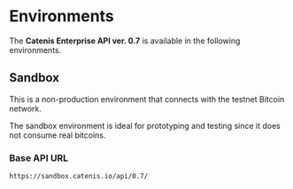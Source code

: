 # Environments

The **Catenis Enterprise API ver. 0.7** is available in the following environments.

## Sandbox

This is a non-production environment that connects with the testnet Bitcoin network.

<aside class="notice">
The sandbox environment is ideal for prototyping and testing since it does not consume real bitcoins.
</aside>

### Base API URL

`https://sandbox.catenis.io/api/0.7/`
